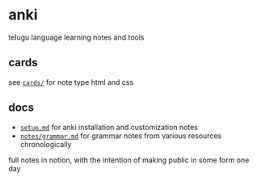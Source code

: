 # anki
telugu language learning notes and tools

## cards
see [`cards/`](/cards/) for note type html and css

## docs
- [`setup.md`](/setup.md) for anki installation and customization notes
- [`notes/grammar.md`](/notes/grammar.md) for grammar notes from various resources chronologically

full notes in notion, with the intention of making public in some form one day